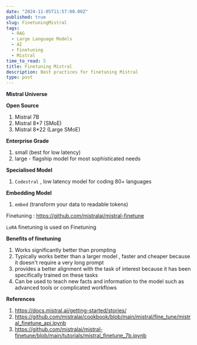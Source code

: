 ```yaml
---
date: "2024-11-05T11:57:00.00Z"
published: true
slug: FinetuningMistral
tags:
  - RAG
  - Large Language Models
  - AI
  - Finetuning
  - Mistral
time_to_read: 5
title: Finetuning Mistral
description: Best practices for finetuning Mistral
type: post
---
```


**Mistral Universe**

**Open Source**

1. Mistral 7B
2. Mistral 8\*7 (SMoE)
3. Mistral 8\*22 (Large SMoE)

**Enterprise Grade**

1. small (best for low latency)
2. large - flagship model for most sophisticated needs

**Specialised Model**

1. `Codestral` , low latency model for coding 80+ languages

**Embedding Model**

1. `embed` (transform your data to readable tokens)

Finetuning : https://github.com/mistralai/mistral-finetune

`LoRA` finetuning is used on Finetuning

**Benefits of finetuning**

1. Works significantly better than prompting
2. Typically works better than a larger model , faster and cheaper because it doesn't require a very long prompt
3. provides a better alignment with the task of interest because it has been specifically trained on these tasks
4. Can be used to teach new facts and information to the model such as advanced tools or complicated workflows

**References**

1. https://docs.mistral.ai/getting-started/stories/
2. https://github.com/mistralai/cookbook/blob/main/mistral/fine_tune/mistral_finetune_api.ipynb
3. https://github.com/mistralai/mistral-finetune/blob/main/tutorials/mistral_finetune_7b.ipynb
